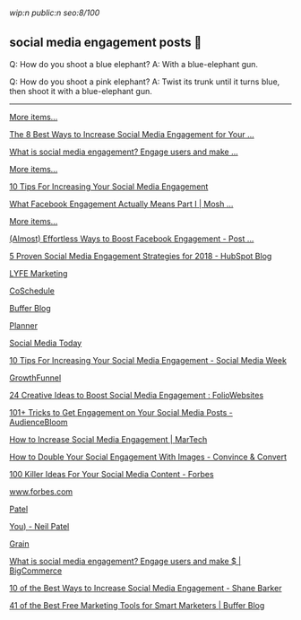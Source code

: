 ###### wip:n public:n seo:8/100

## social media engagement posts :rice:

Q:	How do you shoot a blue elephant?
A:	With a blue-elephant gun.

Q:	How do you shoot a pink elephant?
A:	Twist its trunk until it turns blue, then shoot it with
	a blue-elephant gun.


----------


[More items... ](https://www.lyfemarketing.com/blog/increase-social-media-engagement/)

[      The 8 Best Ways to Increase Social Media Engagement for Your ... ](https://www.lyfemarketing.com/blog/increase-social-media-engagement/)

[      What is social media engagement? Engage users and make ... ](https://www.bigcommerce.com/ecommerce-answers/what-is-social-media-engagement/)

[More items... ](https://socialmediaweek.org/blog/2017/10/10-tips-increasing-social-media-engagement/)

[      10 Tips For Increasing Your Social Media Engagement ](https://socialmediaweek.org/blog/2017/10/10-tips-increasing-social-media-engagement/)

[      What Facebook Engagement Actually Means Part I | Mosh ... ](https://mosh.co.nz/what-facebook-engagement-actually-means-part-i/)

[More items... ](https://www.postplanner.com/boost-facebook-engagement-infographic/)

[      (Almost) Effortless Ways to Boost Facebook Engagement - Post ... ](https://www.postplanner.com/boost-facebook-engagement-infographic/)

[5 Proven Social Media Engagement Strategies for 2018 - HubSpot Blog ](http://blog.hubspot.com/marketing/proven-social-media-engagement-strategies)

[LYFE Marketing ](http://www.lyfemarketing.com/blog/increase-social-media-engagement/)

[ ](https://www.lyfemarketing.com/blog/increase-social-media-engagement/)

[CoSchedule ](http://coschedule.com/blog/social-media-engagement-tactics/)

[Buffer Blog ](http://blog.bufferapp.com/social-media-engagement/amp)

[ ](https://blog.bufferapp.com/social-media-engagement/amp)

[Planner ](http://www.postplanner.com/5-fan-page-posts-to-increase-facebook-engagement-overnight/?hs_amp=true)

[Social Media Today ](http://www.socialmediatoday.com/news/10-ways-to-generate-more-engagement-with-your-social-media-posts/528351/)

[10 Tips For Increasing Your Social Media Engagement - Social Media Week ](http://socialmediaweek.org/blog/2017/10/10-tips-increasing-social-media-engagement/)

[ ](https://socialmediaweek.org/blog/2017/10/10-tips-increasing-social-media-engagement/)

[GrowthFunnel ](http://www.omnikick.com/increase-social-media-engagement/)

[24 Creative Ideas to Boost Social Media Engagement : FolioWebsites ](http://www.foliowebsites.com/24-creative-ideas-to-boost-social-media-engagement/)

[101+ Tricks to Get Engagement on Your Social Media Posts - AudienceBloom ](http://www.audiencebloom.com/101-tricks-get-engagement-social-media-posts/amp/)

[ ](https://www.audiencebloom.com/101-tricks-get-engagement-social-media-posts/amp/)

[How to Increase Social Media Engagement | MarTech ](http://martech.zone/how-to-increase-social-media-engagement/amp/)

[ ](https://martech.zone/how-to-increase-social-media-engagement/amp/)

[How to Double Your Social Engagement With Images - Convince & Convert ](http://www.convinceandconvert.com/social-media-strategy/double-social-engagement-with-images/amp/)

[ ](https://www.convinceandconvert.com/social-media-strategy/double-social-engagement-with-images/amp/)

[100 Killer Ideas For Your Social Media Content - Forbes ](http://www.forbes.com/sites/jaysondemers/2014/06/25/100-killer-ideas-for-your-social-media-content/amp/)

[www.forbes.com ](http://www.forbes.com/sites/johnrampton/2014/09/22/7-free-ways-for-boosting-your-social-media-engagement/amp/)

[Patel ](http://neilpatel.com/blog/how-to-get-more-engagement-on-social-media-without-being-pushy/amp/)

[You) - Neil Patel ](http://neilpatel.com/blog/increase-facebook-engagement-algorithm/amp/)

[Grain ](http://www.singlegrain.com/blog-posts/10-ways-to-measure-social-media-engagement/amp/)

[ ](https://www.singlegrain.com/blog-posts/10-ways-to-measure-social-media-engagement/amp/)

[What is social media engagement? Engage users and make $ | BigCommerce ](http://www.bigcommerce.ca/ecommerce-answers/what-is-social-media-engagement/)

[10 of the Best Ways to Increase Social Media Engagement - Shane Barker ](http://shanebarker.com/blog/increase-social-media-engagement/amp/)

[41 of the Best Free Marketing Tools for Smart Marketers | Buffer Blog ](http://blog.bufferapp.com/free-marketing-tools/amp)

